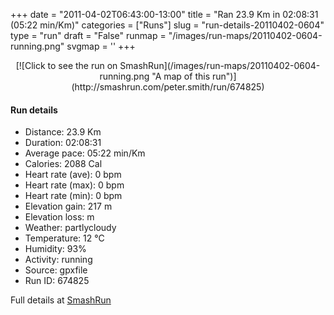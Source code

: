 +++
date = "2011-04-02T06:43:00-13:00"
title = "Ran 23.9 Km in 02:08:31 (05:22 min/Km)"
categories = ["Runs"]
slug = "run-details-20110402-0604"
type = "run"
draft = "False"
runmap = "/images/run-maps/20110402-0604-running.png"
svgmap = '<polyline points="1 58, 1 56, 3 57, 4 56, 7 52, 14 45, 14 45, 12 42, 14 42, 15 41, 23 43, 33 44, 34 44, 38 48, 42 49, 46 49, 51 46, 56 48, 57 47, 59 46, 60 45, 59 43, 59 41, 63 41, 66 40, 70 41, 70 43, 72 44, 76 44, 78 43, 86 46, 89 46, 92 46, 95 47, 97 47, 100 46, 97 47, 97 47, 95 47, 93 46, 92 46, 88 47, 87 46, 84 46, 78 43, 77 43, 75 44, 72 44, 70 43, 69 41, 66 40, 63 41, 59 41, 58 42, 60 45, 58 47, 56 48, 51 47, 47 48, 44 49, 41 49, 38 48, 34 44, 29 52, 24 55, 23 58, 21 57, 20 55, 18 54, 13 55, 12 58, 11 57, 8 56, 5 54, 3 57, 2 57, 1 59, 0 59, 0 58">'
+++



<!--more-->

<center>
[![Click to see the run on SmashRun](/images/run-maps/20110402-0604-running.png "A map of this run")](http://smashrun.com/peter.smith/run/674825)
</center>

#### Run details

* Distance: 23.9 Km
* Duration: 02:08:31
* Average pace: 05:22 min/Km
* Calories: 2088 Cal
* Heart rate (ave): 0 bpm
* Heart rate (max): 0 bpm
* Heart rate (min): 0 bpm
* Elevation gain: 217 m
* Elevation loss:  m
* Weather: partlycloudy
* Temperature: 12 &deg;C
* Humidity: 93%
* Activity: running
* Source: gpxfile
* Run ID: 674825

Full details at [SmashRun](http://smashrun.com/peter.smith/run/674825)